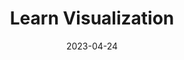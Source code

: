 ---
title: "Learn Visualization"
date: 2023-04-24
draft: false
# description
description: "Learning the implementation of dashboards using different tools like Jsonnet, Grafonnet, AirByte etc. for Data Engineering."
type : "learning-center"
weight: 3
---